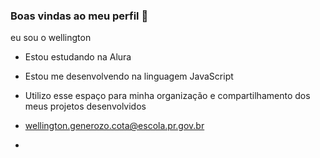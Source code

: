 ### Boas vindas ao meu perfil 🖤

eu sou o wellington

- Estou estudando na Alura
- Estou me desenvolvendo na linguagem JavaScript
- Utilizo esse espaço para minha organização e compartilhamento dos meus projetos desenvolvidos

- wellington.generozo.cota@escola.pr.gov.br
- 
